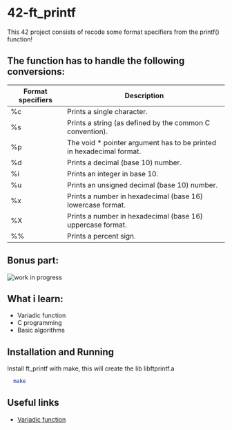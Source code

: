 
# 42-ft_printf

This 42 project consists of recode some format specifiers from the printf() function!

## The function has to handle the following conversions:

| Format specifiers | Description   |
| -------------| ------------- |
| %c           | Prints a single character. |
| %s           | Prints a string (as defined by the common C convention). | 
| %p           | The void * pointer argument has to be printed in hexadecimal format. | 
| %d           | Prints a decimal (base 10) number. | 
| %i           | Prints an integer in base 10. | 
| %u           | Prints an unsigned decimal (base 10) number.         | 
| %x           | Prints a number in hexadecimal (base 16) lowercase format.        | 
| %X           | Prints a number in hexadecimal (base 16) uppercase format.    | 
| %%          | Prints a percent sign.       | 

## Bonus part:
![work in progress](https://i.imgur.com/GHmFAKr.png)










## What i learn:
 - Variadic function
 - C programming
 - Basic algorithms

## Installation and Running

Install ft_printf with make, this will create the lib libftprintf.a

```bash
  make
```



    
## Useful links

- [Variadic function](https://medium.com/swlh/variadic-functions-3419c287a0d2)



